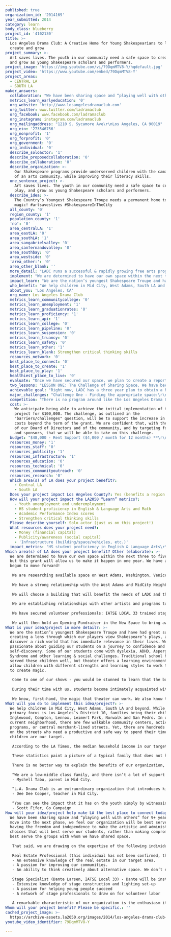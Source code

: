 ```yaml
---
published: true
organization_id: '2014169'
year_submitted: 2014
category: learn
body_class: blueberry
project_id: '4102130'
title: >-
  Los Angeles Drama Club: A Creative Home for Young Shakespearians to learn
  create and grow
project_summary: >-
  Art saves lives. The youth in our community need a safe space to create, play,
  and grow as young Shakespeare scholars and performers. 
project_image: 'https://img.youtube.com/vi/79DqmMTV8-Y/hqdefault.jpg'
project_video: 'https://www.youtube.com/embed/79DqmMTV8-Y'
project_areas:
  - CENTRAL LA
  - SOUTH LA
maker_answers:
  collaboration: "We have been sharing space and “playing well with others” for 9+ years. As we move into the next phase, we feel our organization will be best served by having the freedom and independence to make the artistic and administrative choices that will best serve our students, rather than making compromises that best serve the groups with whom we have shared space. \r\n\r\nThat said, we are drawing on the expertise of the following individuals: \r\n\r\nReal Estate Professional (this individual has not been confirmed, though we are in discussions with three people) - Having a knowledgeable “eye” on the areas we are targeting will help insure that we are made aware of all appropriate spaces that become available. Three factors critical to our success:\r\n- An extensive knowledge of the real estate in our target area.\r\n- A passion for improving our communities.\r\n- An ability to think creatively about alternative space. We don’t expect an actual theater to become available, so we need to work with someone who can see the possibilities. \r\n\r\nStage Specialist (Dante Larsen, IATSE Local 33) - Dante will be instrumental in designing the performance space to be cost-efficient, environmentally-friendly, and above all, safe. We have been working with him since the beginning of our organization. Three factors critical to our success:\r\n- Extensive knowledge of stage construction and lighting set-up\r\n- A passion for helping young people succeed\r\n- A network of stage professionals to draw on for volunteer labor\r\n\r\nA remarkable characteristic of our organization is the enthusiasm it incites in those who discover our community: we have had many parents, friends, associates, fellow artists, community leaders, neighborhood councils, local merchants, and independent business take interest in our children and our mission. With our own space, we look forward to embracing more of the people who are interested in being a part of LADC.  We envision a creative learning community and look forward to welcoming other like-minded organizations to our space, as we have been welcomed in our past, and giving them a place to grow."
  metrics_learn_earlyeducation: '0'
  org_website: 'http://www.losangelesdramaclub.com'
  org_twitter: www.twitter.com/ladramaclub
  org_facebook: www.facebook.com/ladramaclub
  org_instagram: instagram.com/ladramaclub
  org_mailingaddress: "1210 S. Sycamore Ave\r\nLos Angeles, CA 90019"
  org_ein: '273546756'
  org_nonprofit: '1'
  org_forprofit: '0'
  org_government: '0'
  org_individual: '0'
  describe_soloactor: '1'
  describe_proposedcollaboration: '0'
  describe_collaboration: '0'
  describe_organization: >-
    Our Shakespeare programs provide underserved children with the camaraderie
    of an arts community, while improving their literacy skills.
  one_sentence_project: >-
    Art saves lives. The youth in our community need a safe space to create,
    play, and grow as young Shakespeare scholars and performers. 
  describe_idea: >-
    The Country’s Youngest Shakespeare Troupe needs a permanent home to do their
    magic! #artsaveslives #ShakespeareInTheCity
  all_county: '0'
  region_county: '1'
  population_county: '1'
  'no': '0'
  area_centralLA: '1'
  area_eastLA: '0'
  area_southLA: '1'
  area_sangabrielvalley: '0'
  area_sanfernandovalley: '0'
  area_southbay: '0'
  area_westside: '0'
  'area_other:': '0'
  area_other_blank: ''
  more_detail: "LADC runs a successful & rapidly growing free arts program for children & youth. \_We intend to secure and upgrade a permanent venue to serve the immediate and growing demand for our arts & literacy programs, both after school and on weekends. \_\r\nWith a permanent space we will increase the number of classes, rehearsals & workshops for kids (6-15) \_in the Mid-City/West Adams/South LA area. \r\nFor 9 years, our programs & productions have increased literacy in our players, provided them with camaraderie & community, and inspired a love for Shakespeare & theatre. We need a safe space over which we have creative & physical control, to maintain the quality of our students’ learning experiences and to further expand the availability of our programs. "
  implement: "We are determined to have our own space within the next three to five years, but this grant will allow us to make it happen in one year. We have already begun to move forward!\r\n\r\nWe are researching available space on West Adams, Washington, Venice, Jefferson, and Crenshaw, and have already targeted two possible properties. In addition, we have a working relationship with the City of LA and its relevant representatives on this matter. \r\n\r\nWe have a strong relationship with the West Adams and MidCity Neighborhood Councils and have built much support for this endeavor in District 10. \r\n\r\nWe will choose a building that will benefit the needs of LADC and the local community. Our location will be specifically chosen to cater to local schools and it will be centrally located in relationship to the  communities we serve, establishing ideal proximity to our students and further simplifying, if not eliminating, transportation challenges. \r\n\r\nWe are establishing relationships with other artists and programs to whom we will rent space - benefiting our children, by giving them the opportunity to interact with working artists and professionals in the LA community, and the artists, who will have a safe and inspiring place to work. \r\n\r\nWe have secured volunteer professionals:  IATSE LOCAL 33 trained stage technicians who will set up the performance space and help transform the space into a true “Arts Center” - free for the children of Los Angeles. \r\n\r\nWe will then hold an Opening Fundraiser in the New Space to bring awareness to our programs, to our mission, and to our communities. In future years, the space will host our star-studded Annual Gala Benefit (celebrities perform with our students as scene partners in excerpts from Shakespeare’s plays) again helping bring awareness to our organization and to the neighborhood. "
  impact_learn: "We are the nation’s youngest Shakespeare Troupe and have had great success in creating a lens through which our players view Shakespeare’s plays, and discover a rich world that has immediate relevance in their lives. We are passionate about guiding our students on a journey to confidence and self-discovery. Some of our students come with dyslexia, ADHD, Asperger’s Syndrome and other learning & social challenges. Traditional school has not served these children well, but theater offers a learning environment that allow children with different strengths and learning styles to work together to create magic. \r\n\r\nCome to one of our shows - you would be stunned to learn that the boy who is bringing the house down with his antics was too shy to speak when he first came to class. The child who is nimbly navigating the verbal twists and turns of that monologue had a hard time deciphering a single line just 14 weeks ago. The girl who is fighting for her character’s objective with focus and commitment has severe ADHD - after years of battling over lost homework and books left here and there, her parents have told us that she always knows exactly where her Shakespeare folder is. \r\n\r\nDuring their time with us, students become intimately acquainted with as many as over a dozen of Shakespeare’s plays. We discuss and decipher and debate the morals and life messages for which Shakespeare is famous - imagine what will happen to our city as these children are let loose, and become the civic leaders of tomorrow. \r\n\r\nWe know, first-hand, the magic that theater can work. We also know that, within LA, there are communities that do not have the financial resources to experience to the cultural, educational, and artistic treasures of LA. The Los Angeles Drama Club serves as an access point for the youth of Los Angeles, and opens their eyes to the possibilities. We ask for the children’s participation, not only as performers in our Shakespeare productions, but as citizens in our community. As a parent recently wrote, “We are truly grateful for the chances you have given our son. He always came home excited about what he had learned. Thanks to you, a whole new world has opened up to him.”"
  who_benefit: "We help children in Mid City, West Adams, South LA and beyond. While our primary focus is Los Angeles’s District 10, families bring their children from Inglewood, Compton, Lennox, Leimert Park, Norwalk and San Pedro. In our current neighborhood, there are few walkable community centers, active arts programs, or central merchant-lined streets. Yet, there are hundreds of youth on the streets who need a productive and safe way to spend their time - these children are our target. \r\n\r\nAccording to the LA Times, the median household income in our target area is around $40,000, and the percentages of households that earn $20,000 or less and $20,000 to $40,000 are high for the county. Only about 20% of residents 25 and older have a four-year degree, and about 30% of families are headed by single parents. \r\n\r\nThese statistics paint a picture of a typical family that does not have a lot of disposable income to spend on enrichment programs, a parent who may not have first-hand experience with the benefits an arts education can provide, a parent who does not have the freedom and flexibility to chauffeur children across the city. These families are our target.\r\n\r\nThere is no better way to explain the benefits of our organization, than to share with you some of the things our families have to say:\r\n\r\n“We are a low-middle class family, and there isn’t a lot of support when you’re in the middle. The fact that the classes were free allowed my daughter to experience this life-changing program while we focused on keeping the lights on at home.” \r\n- Myshell Tabu, parent in Mid City.\r\n\r\n“L.A. Drama Club is an extraordinary organization that introduces kids to Shakespeare, not by dumbing it down or \"kid-ifying\" it, but by actually teaching the young actors to understand and interpret the text.” \r\n- Dee Dee Cooper, teacher in Mid City.\r\n\r\n“You can see the impact that it has on the youth simply by witnessing a rehearsal, workshop, or performance. Bringing Shakespeare to Los Angeles youth is not only great for the children, it's great for Los Angeles and our arts community. This is a professional and passionate project of the heart that deserves your support.” \r\n- Scott Fifer, Go Campaign\r\n"
  about_you: 'Los Angeles, CA'
  org_name: Los Angeles Drama Club
  metrics_learn_communitycollege: '0'
  metrics_learn_unemployment: '1'
  metrics_learn_graduationrates: '0'
  metrics_learn_proficiency: '1'
  metrics_learn_api: '1'
  metrics_learn_college: '0'
  metrics_learn_pipeline: '0'
  metrics_learn_suspension: '0'
  metrics_learn_truancy: '0'
  metrics_learn_safety: '0'
  metrics_learn_other: '1'
  metrics_learn_blank: Strengthen critical thinking skills
  resources_network: '0'
  best_place_to_connect: '0'
  best_place_to_create: '1'
  best_place_to_play: '1'
  healthiest_place_to_live: '0'
  evaluate: "Once we have secured our space, we plan to create a report at the 12th month comparing:\r\n- the number of students reached\r\n- the number of teachers employed\r\n- the number of programs offered.\r\nOur goal is to expanding each metric by 200%. \r\n\r\nAdditionally, we will hold regular meetings among staff and board members to collect constructive criticism and target areas in our program that need more attention. \r\n\r\nWe will also be asking 10 to 20 families to participate in a survey to gather anecdotal evidence of the benefits of our program - these families will report on grades, test scores and teacher evaluations and how they change as the child participates in our programs.\r\n\r\nAt the beginning of our project, we will establish a timeline that will estimate our future program development and expansion, which will serve as a consistent marker of the goals we wish to reach.\r\n"
  two_lessons: "LESSON ONE: The Challenge of Sharing Space. We have been regular paying tenants of theatre/club spaces for the past 9 years. \_As long as we are paying tenants, we are never totally “at home.” Our costumes cannot stay overnight without risking damage or loss. We arrive at the space and must improvise with what we find or don’t find that day. Our spaces are often used as music/nightclub venues in the evenings, and we often have to deal with the remnants - a less-than-ideal environment for young people! We have become flexible, great at compromising, community minded, and incredibly responsible in caring for another’s space. Sometimes, we have had to wake up maintenance staff to let us in the space at the agreed times, while we wait with 26 of our students on the street. We have learned that we deserve to move to a new level at this stage in the company, and we believe that the appropriate next step is for Los Angeles Drama Club to have its own space.\r\n\r\nLESSON TWO: Lessons of Maturity. Our non-profit is mature now and ready for this challenge of our own building. Our teachers and staff have a long history of healthy communication and a rigorous work ethic, and we know that we can handle this next step. We have a consistent following of children and families, we obtain regular grants and we hold fundraisers - we are ready to be in a space that is for our mission only. We look forward to transferring the energy that we now use dealing with our \"shared space challenges,\" and focusing it on what we do best - creating a beautiful, inspiring environment in which children can learn and grow."
  achievable_goal: "Right now, LADC has a three year plan to obtain a headquarters for our organization. We have a fully supportive advisory board, a board of directors actively pursuing funding, and eager teachers and administrative assistance.  We are establishing an active relationship with a real estate broker, and have already begun targeting potential spaces.\r\n\r\nRegardless of all of the wonderful support from our Drama Club family, we need additional financial support to accomplish our goal in less than three years. The fact of the matter is, we have many dedicated students already, and dozens more children on our waitlist. \r\n\r\nThe implementation of the growth and outreach of our Shakespeare youth program can happen almost instantly with funding. We have stage professionals standing by to help us adapt our space and get it up and running. We have teaching artists standing by to take on new groups. In a matter of months, we would be able to expand our program to a regular six-days-a-week schedule, bringing more kids off the streets and actively engaging their imaginations.\r\n\r\nBy opening the Los Angeles Drama Club Arts Centre, we will be able to expand our programs with more efficiency and speed, providing more children in the LA community with the opportunity to learn, play and create in a safe and regulated space. "
  major_challenges: "Challenge One - Finding the appropriate space:\r\nWe need a space that will provide space for performances, rehearsals, storage and administrative offices. \r\nStrategy:\r\nCast a wide net - we have enlisted many eyes in our search (real estate professionals, our Board Members and families, our Neighborhood Councils), and have already targeted two possible spaces.\r\nThink creatively - with input from our Stage Specialist, we are looking at all types of buildings. \r\n\r\nChallenge Two - Making the space sustainable\r\nCrucial to the successful implementation of the project will be the ability to support the increase in space costs beyond the term of the grant. \r\nStrategies:\r\nEstablish relationships with other artist/tenants - we are currently targeting groups and individuals who would be able to serve as sub-tenants, and lessen our obligations\r\nIncrease programming - we are currently in a situation where the rental cost is the largest expense when we add a new session or program. Having our own space would remove that consideration. New programming opens us up to new grant possibilities. \r\nDevelopment - we will take advantage of the excitement generated by our new space to target new donors, both private and corporate. We have the full support of our Board of Directors who are eager to take on the challenge.\r\n\r\n"
  competition: "There is no program around like the Los Angeles Drama Club. There is a wonderful organization called Inner City Shakespeare, but they are a “talent” based group that auditions children all over L.A. for shows. We do not audition children and we accept all children who come to us - the majority of our children would not make it past an initial audition, but when given the chance, blossom beautifully. The Shakespeare Center of LA is another organization that we greatly admire - but their youth program focuses on high school students, while we start with students as young as 6 years old.  \r\n\r\nWe are a local non-profit welcoming all children to try out our classes, workshops and rehearsals. We are here to help children and youth, wherever they are in their lives, using the tools of theatre and Shakespeare as therapy, community, self-esteem building, and service. \_\r\n\r\nWe are different from other youth programs because our students (The Players) stay with L.A. Drama Club. They start very young and they grow up with Shakespeare. We recently closed a production of Richard III, where two of the leads, age 14 & 15 had started Drama Club at ages 4 and 5 respectively. We began with a group of 6 children and have grown to serve 200 children annually, over the last 9 years. These Drama Club children will be their generations’ leaders and mentors. They will achieve great things, whatever path they choose.\r\n"
  cost: >-
    We anticipate being able to achieve the initial implementation of the
    project for $100,000. The challenge, as outlined in the
    "barriers/challenges" question, will be to support the increase in space
    costs beyond the term of the grant. We are confident that, with the support
    of our Board of Directors and of the community, and by targeting foundations
    and sponsors, that we will be able to take on this challenge. 
  budget: "$48,000 - Rent Support ($4,000 / month for 12 months) **\r\n$12,000 - Stage System (estimate from StageRight.com) \r\n$14,000 - Stage Lighting System (estimate from StageLightingStore.com)\r\n$10,000 - Theater Seating (estimate from WholesaleTheaterSeating.com)\r\n$8,000 - Paint, dry-wall, light construction\r\n$2,000 - Theatrical curtains and masking (estimate from RoseBrand.com\r\n$5,000 - General space improvements\r\n$1,000 - Professonal \_Cleaning \r\n\r\n** We understand that the funds need to be used before September 2015. We intend to use this as a negotiating tool, and offer our landlord a lump sum for our first 12 months. "
  resources_money: '1'
  resources_staff: '0'
  resources_publicity: '1'
  resources_infrastructure: '1'
  resources_education: '0'
  resources_technical: '0'
  resources_communityoutreach: '0'
  resources_research: '0'
  Which area(s) of LA does your project benefit?:
    - Central LA
    - South LA
  Does your project impact Los Angeles County?: Yes (benefits a region of LA County)
  How will your project impact the LA2050 “Learn” metrics?:
    - Youth unemployment and underemployment
    - HS student proficiency in English & Language Arts and Math
    - Academic Performance Index scores
    - Strengthen critical thinking skills
  Please describe yourself: Solo actor (just us on this project!)
  What resources does your project need?:
    - Money (financial capital)
    - Publicity/awareness (social capital)
    - 'Infrastructure (building/space/vehicles, etc.)'
  impact_metrics: "HS student proficiency in English & Language Arts\r\nAcademic Performance Index scores\r\nAs a child works on a Shakespearean character, magic happens. We regularly receive reports from parents & teachers about rapid improvements in fluency, vocabulary & reading levels in our students. Many are facing challenges like shyness, dyslexia & ADHD - challenges that have made school into a painful & tedious chore. Often, these students get frustrated & lose interest; being a good student feels like a lost cause. Studying Shakespeare breaks through that barrier & excites them - digging into the character, and being a part of the excitement of putting on a play is so powerful that they don’t realize that they are decoding complex language. \r\n\r\nWe work through the text with them, focusing less on rote memorization and more on meaning; with time, not only do their literacy rates skyrocket (standardized tests reveal many of our 4th graders to be reading at 9th grade levels), but they acquire fluency in a Shakespearean second language. Studies have shown that brains equipped with the cognitive processes to master several languages have improved major functions such as general learning, creativity, mental flexibility, interpersonal & communication skills. \r\n\r\nYouth unemployment and under-employment\r\n\r\nAs our students move into high school, many are motivated to continue with us. We have created a “teacher training” program, to work with these students to develop leadership skills, and give them the opportunity to use those skills in the field, as volunteer Associate Teacher/Directors. Our new space will expand the need for Associate Teacher/Directors and we are currently working with our attorney to explore the possibilities of turning some of these into paid positions; meanwhile, students gain invaluable real-world experience. \r\n\r\nStrengthen critical thinking skills\r\n\r\nBloom’s Taxonomy says that the highest level of critical thinking is the ability to form an opinion & be able to discuss the finer points of why. This is a regular occurrence in our programs. People often assume that children performing Shakespeare are parroting the words, but our children know the plays on a much deeper level and are able to draw conclusions about the themes, defend their character’s actions, make choices as to how a scene is performed, explain why those choices were made, debate with those who have different opinions about a choice - all skills that demonstrate high levels of critical thinking."
Which area(s) of LA does your project benefit? Other (elaborate): >-
  We are determined to have our own space within the next three to five years,
  but this grant will allow us to make it happen in one year. We have already
  begun to move forward!
   
   We are researching available space on West Adams, Washington, Venice, Jefferson, and Crenshaw, and have already targeted two possible properties. In addition, we have a working relationship with the City of LA and its relevant representatives on this matter. 
   
   We have a strong relationship with the West Adams and MidCity Neighborhood Councils and have built much support for this endeavor in District 10. 
   
   We will choose a building that will benefit the needs of LADC and the local community. Our location will be specifically chosen to cater to local schools and it will be centrally located in relationship to the communities we serve, establishing ideal proximity to our students and further simplifying, if not eliminating, transportation challenges. 
   
   We are establishing relationships with other artists and programs to whom we will rent space - benefiting our children, by giving them the opportunity to interact with working artists and professionals in the LA community, and the artists, who will have a safe and inspiring place to work. 
   
   We have secured volunteer professionals: IATSE LOCAL 33 trained stage technicians who will set up the performance space and help transform the space into a true “Arts Center” - free for the children of Los Angeles. 
   
   We will then hold an Opening Fundraiser in the New Space to bring awareness to our programs, to our mission, and to our communities. In future years, the space will host our star-studded Annual Gala Benefit (celebrities perform with our students as scene partners in excerpts from Shakespeare’s plays) again helping bring awareness to our organization and to the neighborhood.
What is your idea/project in more detail?: >-
  We are the nation’s youngest Shakespeare Troupe and have had great success in
  creating a lens through which our players view Shakespeare’s plays, and
  discover a rich world that has immediate relevance in their lives. We are
  passionate about guiding our students on a journey to confidence and
  self-discovery. Some of our students come with dyslexia, ADHD, Asperger’s
  Syndrome and other learning & social challenges. Traditional school has not
  served these children well, but theater offers a learning environment that
  allow children with different strengths and learning styles to work together
  to create magic. 
   
   Come to one of our shows - you would be stunned to learn that the boy who is bringing the house down with his antics was too shy to speak when he first came to class. The child who is nimbly navigating the verbal twists and turns of that monologue had a hard time deciphering a single line just 14 weeks ago. The girl who is fighting for her character’s objective with focus and commitment has severe ADHD - after years of battling over lost homework and books left here and there, her parents have told us that she always knows exactly where her Shakespeare folder is. 
   
   During their time with us, students become intimately acquainted with as many as over a dozen of Shakespeare’s plays. We discuss and decipher and debate the morals and life messages for which Shakespeare is famous - imagine what will happen to our city as these children are let loose, and become the civic leaders of tomorrow. 
   
   We know, first-hand, the magic that theater can work. We also know that, within LA, there are communities that do not have the financial resources to experience to the cultural, educational, and artistic treasures of LA. The Los Angeles Drama Club serves as an access point for the youth of Los Angeles, and opens their eyes to the possibilities. We ask for the children’s participation, not only as performers in our Shakespeare productions, but as citizens in our community. As a parent recently wrote, “We are truly grateful for the chances you have given our son. He always came home excited about what he had learned. Thanks to you, a whole new world has opened up to him.”
What will you do to implement this idea/project?: >-
  We help children in Mid City, West Adams, South LA and beyond. While our
  primary focus is Los Angeles’s District 10, families bring their children from
  Inglewood, Compton, Lennox, Leimert Park, Norwalk and San Pedro. In our
  current neighborhood, there are few walkable community centers, active arts
  programs, or central merchant-lined streets. Yet, there are hundreds of youth
  on the streets who need a productive and safe way to spend their time - these
  children are our target. 
   
   According to the LA Times, the median household income in our target area is around $40,000, and the percentages of households that earn $20,000 or less and $20,000 to $40,000 are high for the county. Only about 20% of residents 25 and older have a four-year degree, and about 30% of families are headed by single parents. 
   
   These statistics paint a picture of a typical family that does not have a lot of disposable income to spend on enrichment programs, a parent who may not have first-hand experience with the benefits an arts education can provide, a parent who does not have the freedom and flexibility to chauffeur children across the city. These families are our target.
   
   There is no better way to explain the benefits of our organization, than to share with you some of the things our families have to say:
   
   “We are a low-middle class family, and there isn’t a lot of support when you’re in the middle. The fact that the classes were free allowed my daughter to experience this life-changing program while we focused on keeping the lights on at home.” 
   - Myshell Tabu, parent in Mid City.
   
   “L.A. Drama Club is an extraordinary organization that introduces kids to Shakespeare, not by dumbing it down or "kid-ifying" it, but by actually teaching the young actors to understand and interpret the text.” 
   - Dee Dee Cooper, teacher in Mid City.
   
   “You can see the impact that it has on the youth simply by witnessing a rehearsal, workshop, or performance. Bringing Shakespeare to Los Angeles youth is not only great for the children, it's great for Los Angeles and our arts community. This is a professional and passionate project of the heart that deserves your support.” 
   - Scott Fifer, Go Campaign
How will your idea/project help make LA the best place to connect today? In LA2050?: >-
  We have been sharing space and “playing well with others” for 9+ years. As we
  move into the next phase, we feel our organization will be best served by
  having the freedom and independence to make the artistic and administrative
  choices that will best serve our students, rather than making compromises that
  best serve the groups with whom we have shared space. 
   
   That said, we are drawing on the expertise of the following individuals: 
   
   Real Estate Professional (this individual has not been confirmed, though we are in discussions with three people) - Having a knowledgeable “eye” on the areas we are targeting will help insure that we are made aware of all appropriate spaces that become available. Three factors critical to our success:
   - An extensive knowledge of the real estate in our target area.
   - A passion for improving our communities.
   - An ability to think creatively about alternative space. We don’t expect an actual theater to become available, so we need to work with someone who can see the possibilities. 
   
   Stage Specialist (Dante Larsen, IATSE Local 33) - Dante will be instrumental in designing the performance space to be cost-efficient, environmentally-friendly, and above all, safe. We have been working with him since the beginning of our organization. Three factors critical to our success:
   - Extensive knowledge of stage construction and lighting set-up
   - A passion for helping young people succeed
   - A network of stage professionals to draw on for volunteer labor
   
   A remarkable characteristic of our organization is the enthusiasm it incites in those who discover our community: we have had many parents, friends, associates, fellow artists, community leaders, neighborhood councils, local merchants, and independent business take interest in our children and our mission. With our own space, we look forward to embracing more of the people who are interested in being a part of LADC. We envision a creative learning community and look forward to welcoming other like-minded organizations to our space, as we have been welcomed in our past, and giving them a place to grow.
Whom will your project benefit? Please be specific.: ''
cached_project_image: >-
  https://archive-assets.la2050.org/images/2014/los-angeles-drama-club-a-creative-home-for-young-shakespearians-to-learn-create-and-grow/img.youtube.com/vi/79DqmMTV8-Y/hqdefault.jpg
youtube_video_identifier: 79DqmMTV8-Y

---
```

